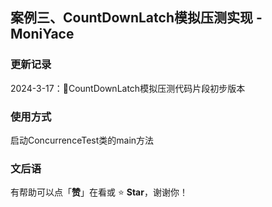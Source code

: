 ## 案例三、CountDownLatch模拟压测实现 - MoniYace

### 更新记录
2024-3-17：📖CountDownLatch模拟压测代码片段初步版本  

### 使用方式
启动ConcurrenceTest类的main方法  

### 文后语

有帮助可以点「**赞**」在看或 :star: **Star**，谢谢你！
